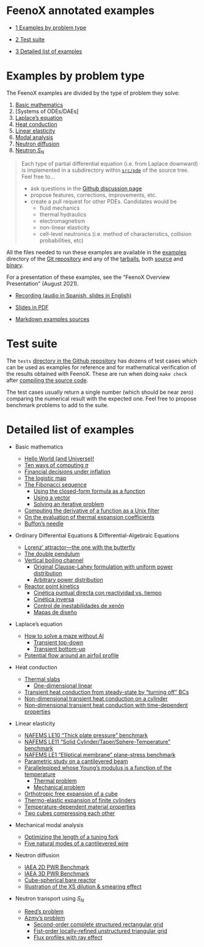 # FeenoX annotated examples

- [<span class="toc-section-number">1</span> Examples by problem type]
- [<span class="toc-section-number">2</span> Test suite]
- [<span class="toc-section-number">3</span> Detailed list of examples]

  [<span class="toc-section-number">1</span> Examples by problem type]: #examples-by-problem-type
  [<span class="toc-section-number">2</span> Test suite]: #test-suite
  [<span class="toc-section-number">3</span> Detailed list of examples]:
    #detailed-list-of-examples

# Examples by problem type

The FeenoX examples are divided by the type of problem they solve:

1.  [Basic mathematics]
2.  [Systems of ODEs/DAEs]
3.  [Laplace’s equation]
4.  [Heat conduction]
5.  [Linear elasticity]
6.  [Modal analysis]
7.  [Neutron diffusion]
8.  [Neutron $`S_N`$]

> Each type of partial differential equation (i.e. from Laplace
> downward) is implemented in a subdirectory within [`src/pde`] of the
> source tree. Feel free to…
>
> - ask questions in the [Github discussion page]
> - propose features, corrections, improvements, etc.
> - create a pull request for other PDEs. Candidates would be
>   - fluid mechanics
>   - thermal hydraulics
>   - electromagnetism
>   - non-linear elasticity
>   - cell-level neutronics (i.e. method of characteristics, collision
>     probabilities, etc)

All the files needed to run these examples are available in the
[examples] directory of the [Git repository] and any of the [tarballs],
both [source] and [binary].

For a presentation of these examples, see the “FeenoX Overview
Presentation” (August 2021).

- [Recording (audio in Spanish, slides in English)]
- [Slides in PDF]
- [Markdown examples sources]

  [Basic mathematics]: basic.md
  [Systems of ODEDAEs]: daes.markdown
  [Laplace’s equation]: laplace.md
  [Heat conduction]: thermal.md
  [Linear elasticity]: mechanical.md
  [Modal analysis]: modal.md
  [Neutron diffusion]: neutron_diffusion.md
  [Neutron $`S_N`$]: neutron_sn.md
  [`src/pde`]: https://github.com/seamplex/feenox/tree/main/src/pdes
  [Github discussion page]: https://github.com/seamplex/feenox/discussions
  [examples]: https://github.com/seamplex/feenox/tree/main/examples
  [Git repository]: https://github.com/seamplex/feenox
  [tarballs]: https://www.seamplex.com/feenox/download.html
  [source]: https://www.seamplex.com/feenox/dist/src
  [binary]: https://www.seamplex.com/feenox/dist/linux
  [Recording (audio in Spanish, slides in English)]: https://youtu.be/-RJ5qn7E9uE
  [Slides in PDF]: https://www.seamplex.com/feenox/doc/2021-feenox.pdf
  [Markdown examples sources]: https://github.com/gtheler/2021-presentation

# Test suite

The `tests` [directory in the Github repository] has dozens of test
cases which can be used as examples for reference and for mathematical
verification of the results obtained with FeenoX. These are run when
doing `make check` after [compiling the source code].

The test cases usually return a single number (which should be near
zero) comparing the numerical result with the expected one. Feel free to
propose benchmark problems to add to the suite.

  [directory in the Github repository]: https://github.com/seamplex/feenox/tree/main/tests
  [compiling the source code]: .doc/compile.markdown

# Detailed list of examples

- Basic mathematics
  - [Hello World (and Universe)!]
  - [Ten ways of computing *π*]
  - [Financial decisions under inflation]
  - [The logistic map]
  - [The Fibonacci sequence]
    - [Using the closed-form formula as a function]
    - [Using a vector]
    - [Solving an iterative problem]
  - [Computing the derivative of a function as a Unix filter]
  - [On the evaluation of thermal expansion coefficients]
  - [Buffon’s needle]
- Ordinary Differential Equations & Differential-Algebraic Equations
  - [Lorenz’ attractor—the one with the butterfly]
  - [The double pendulum]
  - [Vertical boiling channel]
    - [Original Clausse-Lahey formulation with uniform power
      distribution]
    - [Arbitrary power distribution]
  - [Reactor point kinetics]
    - [Cinética puntual directa con reactividad vs. tiempo]
    - [Cinética inversa]
    - [Control de inestabilidades de xenón]
    - [Mapas de diseño]
- Laplace’s equation
  - [How to solve a maze without AI]
    - [Transient top-down]
    - [Transient bottom-up]
  - [Potential flow around an airfoil profile]
- Heat conduction
  - [Thermal slabs]
    - [One-dimensional linear]
  - [Transient heat conduction from steady-state by “turning off” BCs]
  - [Non-dimensional transient heat conduction on a cylinder]
  - [Non-dimensional transient heat conduction with time-dependent
    properties]
- Linear elasticity
  - [NAFEMS LE10 “Thick plate pressure” benchmark]
  - [NAFEMS LE11 “Solid Cylinder/Taper/Sphere-Temperature” benchmark]
  - [NAFEMS LE1 “Elliptical membrane” plane-stress benchmark]
  - [Parametric study on a cantilevered beam]
  - [Parallelepiped whose Young’s modulus is a function of the
    temperature]
    - [Thermal problem]
    - [Mechanical problem]
  - [Orthotropic free expansion of a cube]
  - [Thermo-elastic expansion of finite cylinders]
  - [Temperature-dependent material properties]
  - [Two cubes compressing each other]
- Mechanical modal analysis
  - [Optimizing the length of a tuning fork]
  - [Five natural modes of a cantilevered wire]
- Neutron diffusion
  - [IAEA 2D PWR Benchmark]
  - [IAEA 3D PWR Benchmark]
  - [Cube-spherical bare reactor]
  - [Illustration of the XS dilution & smearing effect]
- Neutron transport using $`S_N`$
  - [Reed’s problem]
  - [Azmy’s problem]
    - [Second-order complete structured rectangular grid]
    - [Fist-order locally-refined unstructured triangular grid]
    - [Flux profiles with ray effect]

  [Hello World (and Universe)!]: https://seamplex.com/feenox/examples/basic.html#hello-world-and-universe
  [Ten ways of computing *π*]: https://seamplex.com/feenox/examples/basic.html#ten-ways-of-computing-pi
  [Financial decisions under inflation]: https://seamplex.com/feenox/examples/basic.html#financial-decisions-under-inflation
  [The logistic map]: https://seamplex.com/feenox/examples/basic.html#the-logistic-map
  [The Fibonacci sequence]: https://seamplex.com/feenox/examples/basic.html#the-fibonacci-sequence
  [Using the closed-form formula as a function]: https://seamplex.com/feenox/examples/basic.html#using-the-closed-form-formula-as-a-function
  [Using a vector]: https://seamplex.com/feenox/examples/basic.html#using-a-vector
  [Solving an iterative problem]: https://seamplex.com/feenox/examples/basic.html#solving-an-iterative-problem
  [Computing the derivative of a function as a Unix filter]: https://seamplex.com/feenox/examples/basic.html#computing-the-derivative-of-a-function-as-a-unix-filter
  [On the evaluation of thermal expansion coefficients]: https://seamplex.com/feenox/examples/basic.html#on-the-evaluation-of-thermal-expansion-coefficients
  [Buffon’s needle]: https://seamplex.com/feenox/examples/basic.html#buffons-needle
  [Lorenz’ attractor—the one with the butterfly]: https://seamplex.com/feenox/examples/daes.html#lorenz-attractorthe-one-with-the-butterfly
  [The double pendulum]: https://seamplex.com/feenox/examples/daes.html#the-double-pendulum
  [Vertical boiling channel]: https://seamplex.com/feenox/examples/daes.html#vertical-boiling-channel
  [Original Clausse-Lahey formulation with uniform power distribution]: https://seamplex.com/feenox/examples/daes.html#original-clausse-lahey-formulation-with-uniform-power-distribution
  [Arbitrary power distribution]: https://seamplex.com/feenox/examples/daes.html#arbitrary-power-distribution
  [Reactor point kinetics]: https://seamplex.com/feenox/examples/daes.html#reactor-point-kinetics
  [Cinética puntual directa con reactividad vs. tiempo]: https://seamplex.com/feenox/examples/daes.html#cinética-puntual-directa-con-reactividad-vs.-tiempo
  [Cinética inversa]: https://seamplex.com/feenox/examples/daes.html#cinética-inversa
  [Control de inestabilidades de xenón]: https://seamplex.com/feenox/examples/daes.html#control-de-inestabilidades-de-xenón
  [Mapas de diseño]: https://seamplex.com/feenox/examples/daes.html#mapas-de-diseño
  [How to solve a maze without AI]: https://seamplex.com/feenox/examples/laplace.html#how-to-solve-a-maze-without-ai
  [Transient top-down]: https://seamplex.com/feenox/examples/laplace.html#transient-top-down
  [Transient bottom-up]: https://seamplex.com/feenox/examples/laplace.html#transient-bottom-up
  [Potential flow around an airfoil profile]: https://seamplex.com/feenox/examples/laplace.html#potential-flow-around-an-airfoil-profile
  [Thermal slabs]: https://seamplex.com/feenox/examples/thermal.html#thermal-slabs
  [One-dimensional linear]: https://seamplex.com/feenox/examples/thermal.html#one-dimensional-linear
  [Transient heat conduction from steady-state by “turning off” BCs]: https://seamplex.com/feenox/examples/thermal.html#transient-heat-conduction-from-steady-state-by-turning-off-bcs
  [Non-dimensional transient heat conduction on a cylinder]: https://seamplex.com/feenox/examples/thermal.html#non-dimensional-transient-heat-conduction-on-a-cylinder
  [Non-dimensional transient heat conduction with time-dependent properties]:
    https://seamplex.com/feenox/examples/thermal.html#non-dimensional-transient-heat-conduction-with-time-dependent-properties
  [NAFEMS LE10 “Thick plate pressure” benchmark]: https://seamplex.com/feenox/examples/mechanical.html#nafems-le10-thick-plate-pressure-benchmark
  [NAFEMS LE11 “Solid Cylinder/Taper/Sphere-Temperature” benchmark]: https://seamplex.com/feenox/examples/mechanical.html#nafems-le11-solid-cylindertapersphere-temperature-benchmark
  [NAFEMS LE1 “Elliptical membrane” plane-stress benchmark]: https://seamplex.com/feenox/examples/mechanical.html#nafems-le1-elliptical-membrane-plane-stress-benchmark
  [Parametric study on a cantilevered beam]: https://seamplex.com/feenox/examples/mechanical.html#parametric-study-on-a-cantilevered-beam
  [Parallelepiped whose Young’s modulus is a function of the temperature]:
    https://seamplex.com/feenox/examples/mechanical.html#parallelepiped-whose-youngs-modulus-is-a-function-of-the-temperature
  [Thermal problem]: https://seamplex.com/feenox/examples/mechanical.html#thermal-problem
  [Mechanical problem]: https://seamplex.com/feenox/examples/mechanical.html#mechanical-problem
  [Orthotropic free expansion of a cube]: https://seamplex.com/feenox/examples/mechanical.html#orthotropic-free-expansion-of-a-cube
  [Thermo-elastic expansion of finite cylinders]: https://seamplex.com/feenox/examples/mechanical.html#thermo-elastic-expansion-of-finite-cylinders
  [Temperature-dependent material properties]: https://seamplex.com/feenox/examples/mechanical.html#temperature-dependent-material-properties
  [Two cubes compressing each other]: https://seamplex.com/feenox/examples/mechanical.html#two-cubes-compressing-each-other
  [Optimizing the length of a tuning fork]: https://seamplex.com/feenox/examples/modal.html#optimizing-the-length-of-a-tuning-fork
  [Five natural modes of a cantilevered wire]: https://seamplex.com/feenox/examples/modal.html#five-natural-modes-of-a-cantilevered-wire
  [IAEA 2D PWR Benchmark]: https://seamplex.com/feenox/examples/neutron_diffusion.html#iaea-2d-pwr-benchmark
  [IAEA 3D PWR Benchmark]: https://seamplex.com/feenox/examples/neutron_diffusion.html#iaea-3d-pwr-benchmark
  [Cube-spherical bare reactor]: https://seamplex.com/feenox/examples/neutron_diffusion.html#cube-spherical-bare-reactor
  [Illustration of the XS dilution & smearing effect]: https://seamplex.com/feenox/examples/neutron_diffusion.html#illustration-of-the-xs-dilution-smearing-effect
  [Reed’s problem]: https://seamplex.com/feenox/examples/neutron_sn.html#reeds-problem
  [Azmy’s problem]: https://seamplex.com/feenox/examples/neutron_sn.html#azmys-problem
  [Second-order complete structured rectangular grid]: https://seamplex.com/feenox/examples/neutron_sn.html#second-order-complete-structured-rectangular-grid
  [Fist-order locally-refined unstructured triangular grid]: https://seamplex.com/feenox/examples/neutron_sn.html#fist-order-locally-refined-unstructured-triangular-grid
  [Flux profiles with ray effect]: https://seamplex.com/feenox/examples/neutron_sn.html#flux-profiles-with-ray-effect
